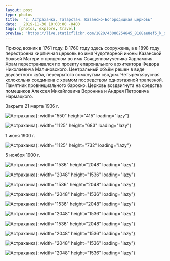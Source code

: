 ```yaml
---
layout: post
type: photos
title:  "с. Астраханка, Татарстан. Казанско-Богородицкая церковь"
date:   2019-11-30 10:00:00 -0400
tags: [photos, explore, travel]
preview: 'https://live.staticflickr.com/1820/43086254845_8168ae8ef5_k_d.jpg'
---
```


Приход возник в 1761 году. В 1760 году здесь сооружена, а в 1898 году перестроена кирпичная церковь во имя Чудотворной иконы Казанской Божьей Матери с приделом во имя Священномученика Харлампия. Храм перестраивался по проекту епархиального архитектора Федора Николаевича Малиновского. Центральный объём решен в виде двусветного куба, перекрытого сомкнутым сводом. Четырехъярусная колокольня соединена с храмом посредством одноэтажной трапезной. Памятник провинциального барокко. Церковь воздвигнута на средства помещиков Алексея Михайловича Воронина и Андрея Петровича Нармацкого.

Закрыта 21 марта 1936 г.

<Frame src="https://www.google.com/maps/embed?pb=!1m14!1m12!1m3!1d7589.77971037981!2d49.26064504842999!3d55.47947028087606!2m3!1f0!2f0!3f0!3m2!1i1024!2i768!4f13.1!5e1!3m2!1sen!2sca!4v1575141072237!5m2!1sen!2sca" />

![Астраханка](https://live.staticflickr.com/65535/49147738681_398919b80e_o_d.jpg){: width="550" height="415" loading="lazy"}

![Астраханка](https://live.staticflickr.com/65535/49147947017_5db38fbeb3_o_d.jpg){: width="1125" height="683" loading="lazy"}

1 июня 1900 г.

![Астраханка](https://live.staticflickr.com/65535/49147246013_d08e559b8b_o_d.jpg){: width="1125" height="732" loading="lazy"}

5 ноября 1900 г.

![Астраханка](https://live.staticflickr.com/1820/30123389758_acb280880b_k.jpg){: width="1536" height="2048" loading="lazy"}

![Астраханка](https://live.staticflickr.com/939/30123392378_3e224fdb86_k.jpg){: width="2048" height="1536" loading="lazy"}

![Астраханка](https://live.staticflickr.com/1773/43991983161_6cb804e94f_k.jpg){: width="1536" height="2048" loading="lazy"}

![Астраханка](https://live.staticflickr.com/1840/43086258075_d1854cb81d_k.jpg){: width="2048" height="1536" loading="lazy"}

![Астраханка](https://live.staticflickr.com/1776/43273158334_bb02813e21_k.jpg){: width="1536" height="2048" loading="lazy"}

![Астраханка](https://live.staticflickr.com/941/42182625220_91782a9fc8_k.jpg){: width="2048" height="1536" loading="lazy"}

![Астраханка](https://live.staticflickr.com/1795/29054282847_011584ec5a_k.jpg){: width="1536" height="2048" loading="lazy"}

![Астраханка](https://live.staticflickr.com/1793/42182628370_44ef90e0ac_k.jpg){: width="2048" height="1536" loading="lazy"}

![Астраханка](https://live.staticflickr.com/1820/43086254845_8168ae8ef5_k.jpg){: width="2048" height="1536" loading="lazy"}

![Астраханка](https://live.staticflickr.com/941/30123386698_5efd9be7fc_k.jpg){: width="2048" height="1536" loading="lazy"}

